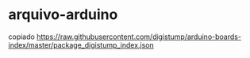 # arquivo-arduino
copiado 
https://raw.githubusercontent.com/digistump/arduino-boards-index/master/package_digistump_index.json
